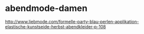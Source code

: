 abendmode-damen
===============

http://www.liebmode.com/formelle-party-blau-perlen-applikation-elastische-kunstseide-herbst-abendkleider-p-108

